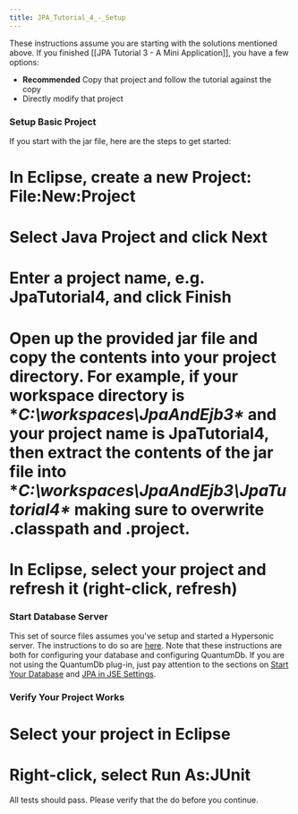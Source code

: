 ```yaml
---
title: JPA_Tutorial_4_-_Setup
---
```

These instructions assume you are starting with the solutions mentioned above. If you finished [[JPA Tutorial 3 - A Mini Application]], you have a few options:
* **Recommended** Copy that project and follow the tutorial against the copy
* Directly modify that project

### Setup Basic Project
If you start with the jar file, here are the steps to get started:
# In Eclipse, create a new Project: **File:New:Project**
# Select **Java Project** and click **Next**
# Enter a project name, e.g. **JpaTutorial4**, and click **Finish**
# Open up the provided jar file and copy the contents into your project directory. For example, if your workspace directory is **C:\workspaces\JpaAndEjb3\** and your project name is **JpaTutorial4**, then extract the contents of the jar file into **C:\workspaces\JpaAndEjb3\JpaTutorial4\** making sure to overwrite .classpath and .project.
# In Eclipse, select your project and refresh it (right-click, refresh)

### Start Database Server
This set of source files assumes you've setup and started a Hypersonic server. The instructions to do so are [here]({{site.pagesurl}}/QuantumDb_Configuration). Note that these instructions are both for configuring your database and configuring QuantumDb. If you are not using the QuantumDb plug-in, just pay attention to the sections on [Start Your Database]({{site.pagesurl}}/QuantumDb_Configuration#StartYourDatabase) and [JPA in JSE Settings]({{site.pagesurl}}/QuantumDb_Configuration#JPAinJSE).

### Verify Your Project Works
# Select your project in Eclipse
# Right-click, select **Run As:JUnit**

All tests should pass. Please verify that the do before you continue.
